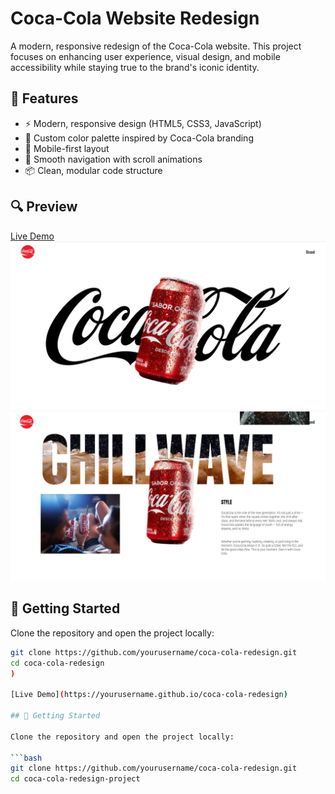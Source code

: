 # Coca-Cola Website Redesign

A modern, responsive redesign of the Coca-Cola website. This project focuses on enhancing user experience, visual design, and mobile accessibility while staying true to the brand's iconic identity.

## 🌟 Features

- ⚡ Modern, responsive design (HTML5, CSS3, JavaScript)
- 🎨 Custom color palette inspired by Coca-Cola branding
- 📱 Mobile-first layout
- 🧭 Smooth navigation with scroll animations
- 📦 Clean, modular code structure

## 🔍 Preview
[Live Demo]( https://omkar-shinde7031.github.io/coca-cola-website-project/)
<br>
![Screenshot of redesigned homepage](https://github.com/omkar-shinde7031/coca-cola-website-project/blob/main/Screenshot%202025-08-04%20210042.png?raw=true)
![Screenshot of redesigned homepage](https://github.com/omkar-shinde7031/coca-cola-website-project/blob/main/Screenshot%202025-08-02%20102842.png?raw=true)




## 🚀 Getting Started

Clone the repository and open the project locally:

```bash
git clone https://github.com/yourusername/coca-cola-redesign.git
cd coca-cola-redesign
)

[Live Demo](https://yourusername.github.io/coca-cola-redesign)

## 🚀 Getting Started

Clone the repository and open the project locally:

```bash
git clone https://github.com/yourusername/coca-cola-redesign.git
cd coca-cola-redesign-project

